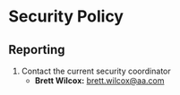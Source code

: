 # Security Policy

## Reporting

1. Contact the current security coordinator
   - **Brett Wilcox:** <brett.wilcox@aa.com>
